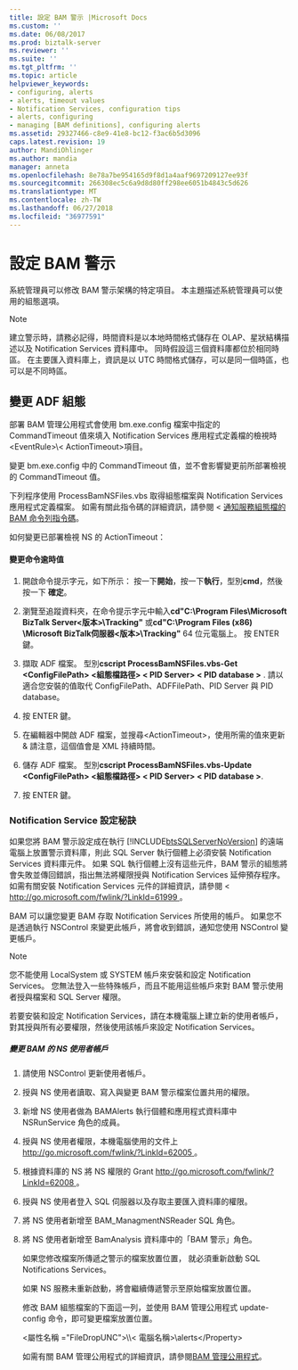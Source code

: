 ```yaml
---
title: 設定 BAM 警示 |Microsoft Docs
ms.custom: ''
ms.date: 06/08/2017
ms.prod: biztalk-server
ms.reviewer: ''
ms.suite: ''
ms.tgt_pltfrm: ''
ms.topic: article
helpviewer_keywords:
- configuring, alerts
- alerts, timeout values
- Notification Services, configuration tips
- alerts, configuring
- managing [BAM definitions], configuring alerts
ms.assetid: 29327466-c8e9-41e8-bc12-f3ac6b5d3096
caps.latest.revision: 19
author: MandiOhlinger
ms.author: mandia
manager: anneta
ms.openlocfilehash: 8e78a7be954165d9f8d1a4aaf9697209127ee93f
ms.sourcegitcommit: 266308ec5c6a9d8d80ff298ee6051b4843c5d626
ms.translationtype: MT
ms.contentlocale: zh-TW
ms.lasthandoff: 06/27/2018
ms.locfileid: "36977591"
---
```

# <a name="configuring-bam-alerts"></a>設定 BAM 警示
系統管理員可以修改 BAM 警示架構的特定項目。 本主題描述系統管理員可以使用的組態選項。  
  
> [!NOTE]
>  建立警示時，請務必記得，時間資料是以本地時間格式儲存在 OLAP、星狀結構描述以及 Notification Services 資料庫中。 同時假設這三個資料庫都位於相同時區。 在主要匯入資料庫上，資訊是以 UTC 時間格式儲存，可以是同一個時區，也可以是不同時區。  
  
## <a name="changing-the-adf-configuration"></a>變更 ADF 組態  
 部署 BAM 管理公用程式會使用 bm.exe.config 檔案中指定的 CommandTimeout 值來填入 Notification Services 應用程式定義檔的檢視時\<EventRule\>\\< ActionTimeout\>項目。  
  
 變更 bm.exe.config 中的 CommandTimeout 值，並不會影響變更前所部署檢視的 CommandTimeout 值。  
  
 下列程序使用 ProcessBamNSFiles.vbs 取得組態檔案與 Notification Services 應用程式定義檔案。 如需有關此指令碼的詳細資訊，請參閱 <<c0> [ 通知服務組態檔的 BAM 命令列指令碼](../core/bam-command-line-script-for-notification-services-configuration-files.md)。  
  
 如何變更已部署檢視 NS 的 ActionTimeout：  
  
#### <a name="to-change-the-command-timeout-value"></a>變更命令逾時值  
  
1.  開啟命令提示字元，如下所示： 按一下**開始**，按一下**執行**，型別**cmd**，然後按一下 **確定**。  
  
2.  瀏覽至追蹤資料夾，在命令提示字元中輸入**cd"C:\Program Files\Microsoft BizTalk Server\<版本\>\Tracking"** 或**cd"C:\Program Files (x86) \Microsoft BizTalk伺服器\<版本\>\Tracking"** 64 位元電腦上。 按 ENTER 鍵。  
  
3.  擷取 ADF 檔案。 型別**cscript ProcessBamNSFiles.vbs-Get \<ConfigFilePath\> \<組態檔路徑\> \< PID Server\> \< PID database \>** . 請以適合您安裝的值取代 ConfigFilePath、ADFFilePath、PID Server 與 PID database。  
  
4.  按 ENTER 鍵。  
  
5.  在編輯器中開啟 ADF 檔案，並搜尋\<ActionTimeout\>，使用所需的值來更新 & 請注意，這個值會是 XML 持續時間。  
  
6.  儲存 ADF 檔案。 型別**cscript ProcessBamNSFiles.vbs-Update \<ConfigFilePath\> \<組態檔路徑\> \< PID Server\> \< PID database \>**.  
  
7.  按 ENTER 鍵。  
  
### <a name="notification-service-configuration-tips"></a>Notification Service 設定秘訣  
 如果您將 BAM 警示設定成在執行 [!INCLUDE[btsSQLServerNoVersion](../includes/btssqlservernoversion-md.md)] 的遠端電腦上放置警示資料庫，則此 SQL Server 執行個體上必須安裝 Notification Services 資料庫元件。 如果 SQL 執行個體上沒有這些元件，BAM 警示的組態將會失敗並傳回錯誤，指出無法將權限授與 Notification Services 延伸預存程序。 如需有關安裝 Notification Services 元件的詳細資訊，請參閱 < [ http://go.microsoft.com/fwlink/?LinkId=61999 ](http://go.microsoft.com/fwlink/?LinkId=61999)。  
  
 BAM 可以讓您變更 BAM 存取 Notification Services 所使用的帳戶。 如果您不是透過執行 NSControl 來變更此帳戶，將會收到錯誤，通知您使用 NSControl 變更帳戶。  
  
> [!NOTE]
>  您不能使用 LocalSystem 或 SYSTEM 帳戶來安裝和設定 Notification Services。 您無法登入一些特殊帳戶，而且不能用這些帳戶來對 BAM 警示使用者授與檔案和 SQL Server 權限。  
>   
>  若要安裝和設定 Notification Services，請在本機電腦上建立新的使用者帳戶，對其授與所有必要權限，然後使用該帳戶來設定 Notification Services。  
  
##### <a name="to-change-ns-user-account-for-bam"></a>變更 BAM 的 NS 使用者帳戶  
  
1. 請使用 NSControl 更新使用者帳戶。  
  
2. 授與 NS 使用者讀取、寫入與變更 BAM 警示檔案位置共用的權限。  
  
3. 新增 NS 使用者做為 BAMAlerts 執行個體和應用程式資料庫中 NSRunService 角色的成員。  
  
4. 授與 NS 使用者權限，本機電腦使用的文件上[ http://go.microsoft.com/fwlink/?LinkId=62005 ](http://go.microsoft.com/fwlink/?LinkId=62005)。  
  
5. 根據資料庫的 NS 將 NS 權限的 Grant [ http://go.microsoft.com/fwlink/?LinkId=62008 ](http://go.microsoft.com/fwlink/?LinkId=62008)。  
  
6. 授與 NS 使用者登入 SQL 伺服器以及存取主要匯入資料庫的權限。  
  
7. 將 NS 使用者新增至 BAM_ManagmentNSReader SQL 角色。  
  
8. 將 NS 使用者新增至 BamAnalysis 資料庫中的「BAM 警示」角色。  
  
   如果您修改檔案所傳遞之警示的檔案放置位置， 就必須重新啟動 SQL Notifications Services。  
  
   如果 NS 服務未重新啟動，將會繼續傳遞警示至原始檔案放置位置。  
  
   修改 BAM 組態檔案的下面這一列，並使用 BAM 管理公用程式 update-config 命令，即可變更檔案放置位置。  
  
   \<屬性名稱 ="FileDropUNC"\>\\\\< 電腦名稱\>\alerts\</Property\>  
  
   如需有關 BAM 管理公用程式的詳細資訊，請參閱[BAM 管理公用程式](../core/bam-management-utility.md)。